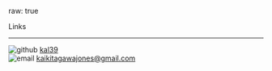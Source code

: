 raw: true

<div class="title">Links</div>
<hr>
<div class="list">
    <div class="item">
        <img class="icon" src="assets/icon_github.svg" alt="github"/>
        <a href="https://github.com/kal39">kal39</a>
    </div>
    <div class="item">
        <img class="icon" src="assets/icon_mail.svg" alt="email"/>
        <a href="mailto:kaikitagawajones@gmail.com">kaikitagawajones@gmail.com</a>
    </div>
</div>